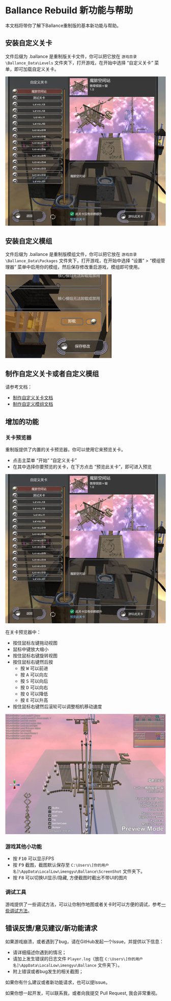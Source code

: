 # Ballance Rebuild 新功能与帮助

本文档将带你了解下Ballance重制版的基本新功能与帮助。

## 安装自定义关卡

文件后缀为 .ballance 是重制版关卡文件，你可以把它放在 `游戏目录\Ballance_Data\Levels` 文件夹下，打开游戏，在开始中选择 “自定义关卡” 菜单，即可加载自定义关卡。

![img](2.jpg)

## 安装自定义模组

文件后缀为 .ballance 是重制版模组文件，你可以把它放在 `游戏目录\Ballance_Data\Packages` 文件夹下，打开游戏，在开始中选择 “设置” > “模组管理器” 菜单中启用你的模组，然后保存修改重启游戏，模组即可使用。

![img](../SystemModding/5.jpg)

## 制作自定义关卡或者自定义模组

请参考文档：

* [制作自定义关卡文档](../LevelMaking/readme.md)
* [制作自定义模组文档](../SystemModding/readme.md)

## 增加的功能

### 关卡预览器

重制版提供了内置的关卡预览器，你可以使用它来预览关卡。

* 点击主菜单 “开始” “自定义关卡”
* 在其中选择你要预览的关卡，在下方点击 “预览此关卡”，即可进入预览

![img](2.jpg)

在关卡预览器中：

* 按住鼠标左键拖动视图
* 鼠标中键放大缩小
* 按住鼠标右键旋转视图
* 按住鼠标右键然后按
  * 按 <kbd>W</kbd> 可以前进
  * 按 <kbd>A</kbd> 可以向左
  * 按 <kbd>S</kbd> 可以向后
  * 按 <kbd>D</kbd> 可以向右
  * 按 <kbd>Q</kbd> 可以降低
  * 按 <kbd>E</kbd> 可以升高
* 按住鼠标右键然后滚轮可以调整相机移动速度

![img](3.jpg)

### 游戏其他小功能

* 按 <kbd>F10</kbd> 可以显示FPS
* 按 <kbd>F9</kbd> 截图，截图默认保存至 `C:\Users\[你的用户名]\AppData\LocalLow\imengyu\Ballance\ScreenShot`  文件夹下。
* 按 <kbd>F8</kbd> 可以切换UI显示/隐藏, 方便截图时截出不带UI的图片

### 调试工具

游戏提供了一些调试方法，可以让你制作地图或者关卡时可以方便的调试，参考[一些调试方法](debug-tools.md)。

## 错误反馈/意见建议/新功能请求

如果游戏崩溃，或者遇到了bug，请在GitHub发起一个Issue，并提供以下信息：

* 请详细描述你遇到的情况；
* 请加上发生错误的日志文件 `Player.log`（放在 `C:\Users\[你的用户名]\AppData\LocalLow\imengyu\Ballance` 文件夹下）。
* 附上错误或者bug发生的相关截图；

如果你有什么建议或者新功能请求，也可以提Issue。

如果你想一起开发，可以联系我，或者向我提交 Pull Request, 我会非常重视。
